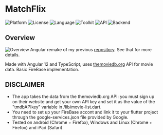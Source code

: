 # MatchFlix
![Platform](http://img.shields.io/badge/platform-android-blue.svg?style=flat)
![License](https://img.shields.io/github/license/ifelsebreak/MatchFlix)
![Language](https://img.shields.io/badge/language-Dart-blue)
![Toolkit](https://img.shields.io/badge/toolkit-Flutter-brightgreen)
![API](https://img.shields.io/badge/API-themoviedb.org-red)
![Backend](https://img.shields.io/badge/Backend-FireBase-yellow)

## Overview

![Overview](https://github.com/ifelsebreak/MatchFlix-Angular/blob/master/src/assets/MatchFlix-%E2%80%93-Mozilla-Firefox-2021-12-17-12-39-33.gif?raw=true)
Angular remake of my previous [repository](https://github.com/ifelsebreak/MatchFlix-flutter). See that for more details.

Made with Angular 12 and TypeScript, uses [themoviedb.org](http://themoviedb.org) API for movie data. Basic FireBase implementation.

## DISCLAIMER

- The app takes the data from the themoviedb.org API: you must sign up on their website and get your own API key and set it as the value of the "tmdbAPIkey" variable in /lib/movie-list.dart.
- You need to set up your FireBase accont and link it to your flutter project through the google-services.json file provided by Google.
- Tested on android (Chrome + Firefox), Windows and Linux (Chrome + Firefox) and iPad (Safari)
